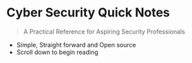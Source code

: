 # **Cyber Security Quick Notes**

> A Practical Reference for Aspiring Security Professionals

- Simple, Straight forward and Open source
- Scroll down to begin reading
